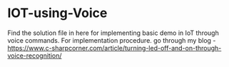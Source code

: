 # IOT-using-Voice
Find the solution file in here for implementing basic demo in IoT through voice commands. For implementation procedure. go through my blog -  https://www.c-sharpcorner.com/article/turning-led-off-and-on-through-voice-recognition/
